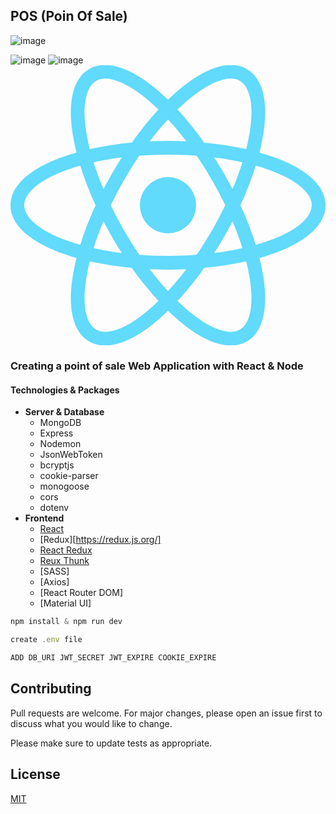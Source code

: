 ## POS (Poin Of Sale)

![image](https://webimages.mongodb.com/_com_assets/cms/kuyjf3vea2hg34taa-horizontal_default_slate_blue.svg?auto=format%252Ccompress)

![image](https://nodejs.org/static/images/logo.svg)
![image](https://d33wubrfki0l68.cloudfront.net/0834d0215db51e91525a25acf97433051f280f2f/c30f5/img/redux.svg)
![image](data:image/svg+xml;base64,PHN2ZyB4bWxucz0iaHR0cDovL3d3dy53My5vcmcvMjAwMC9zdmciIHZpZXdCb3g9Ii0xMS41IC0xMC4yMzE3NCAyMyAyMC40NjM0OCI+CiAgPHRpdGxlPlJlYWN0IExvZ288L3RpdGxlPgogIDxjaXJjbGUgY3g9IjAiIGN5PSIwIiByPSIyLjA1IiBmaWxsPSIjNjFkYWZiIi8+CiAgPGcgc3Ryb2tlPSIjNjFkYWZiIiBzdHJva2Utd2lkdGg9IjEiIGZpbGw9Im5vbmUiPgogICAgPGVsbGlwc2Ugcng9IjExIiByeT0iNC4yIi8+CiAgICA8ZWxsaXBzZSByeD0iMTEiIHJ5PSI0LjIiIHRyYW5zZm9ybT0icm90YXRlKDYwKSIvPgogICAgPGVsbGlwc2Ugcng9IjExIiByeT0iNC4yIiB0cmFuc2Zvcm09InJvdGF0ZSgxMjApIi8+CiAgPC9nPgo8L3N2Zz4K)

### **Creating a point of sale Web Application with React & Node**

#### Technologies & Packages

- **Server & Database**
  - MongoDB
  - Express
  - Nodemon
  - JsonWebToken
  - bcryptjs
  - cookie-parser
  - monogoose
  - cors
  - dotenv
- **Frontend**
  - [React](https://reactjs.org/)
  - [Redux][https://redux.js.org/]
  - [React Redux](https://redux.js.org/)
  - [Reux Thunk](https://redux.js.org/)
  - [SASS]
  - [Axios]
  - [React Router DOM]
  - [Material UI]

```javascript
npm install & npm run dev

create .env file

ADD DB_URI JWT_SECRET JWT_EXPIRE COOKIE_EXPIRE

```

## Contributing

Pull requests are welcome. For major changes, please open an issue first to discuss what you would like to change.

Please make sure to update tests as appropriate.

## License

[MIT](https://choosealicense.com/licenses/mit/)
